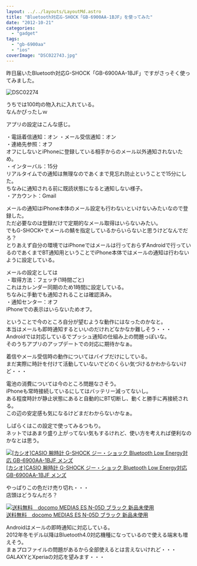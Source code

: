 ```yaml
---
layout: ../../layouts/LayoutMd.astro
title: "Bluetooth対応G-SHOCK「GB-6900AA-1BJF」を使ってみた"
date: "2012-10-21"
categories: 
  - "gadget"
tags: 
  - "gb-6900aa"
  - "ios"
coverImage: "DSC022743.jpg"
---
```


昨日届いたBluetooth対応G-SHOCK「GB-6900AA-1BJF」ですがさっそく使ってみました。

![DSC02274](/archive/images/DSC02274_thumb1.jpg "DSC02274")

うちでは100均の物入れに入れている。  
なんかぴったしｗ

アプリの設定はこんな感じ。

・電話着信通知：オン
・メール受信通知：オン  
・連絡先参照：オフ  
オフにしないとiPhoneに登録している相手からのメール以外通知されないため。  
・インターバル：15分  
リアルタイムでの通知は無理なのであくまで見忘れ防止ということで15分にした。  
ちなみに通知される前に既読状態になると通知しない様子。  
・アカウント：Gmail

メールの通知はiPhone本体のメール設定も行わないといけないみたいなので登録した。  
ただ必要なのは登録だけで定期的なメール取得はいらないみたい。  
でもG-SHOCK+でメールの鯖を指定しているからいらないと思うけどなんでだろ？  
とりあえず自分の環境ではiPhoneではメールは行っておらずAndroidで行っているのであくまでBT通知用ということでiPhone本体ではメールの通知は行わないように設定している。

メールの設定としては  
・取得方法：フェッチ(1時間ごと)  
これはカレンダー同期のため1時間に設定している。  
ちなみに手動でも通知されることは確認済み。  
・通知センター：オフ  
iPhoneでの表示はいらないためオフ。

ということで今のところ自分が望むような動作にはなったのかなと。  
本当はメールも即時通知するといいのだけれどなかなか難しそう・・・  
Androidでは対応しているでプッシュ通知の仕組み上の問題っぽいな。  
そのうちアプリのアップデートでの対応に期待かなぁ。

着信やメール受信時の動作についてはバイブだけにしている。  
まだ実際に時計を付けて活動していないでどのくらい気づけるかわからないけど・・・

電池の消費については今のところ問題なさそう。  
iPhoneも常時接続しているにしてはバッテリー減ってないし。  
ある程度時計が静止状態にあると自動的にBT切断し、動くと勝手に再接続される。  
この辺の安定感も気になるけどまだわからないかなぁ。

しばらくはこの設定で使ってみるつもり。  
ネットではあまり盛り上がってない気もするけれど、使い方を考えれば便利なのかなとは思う。

[![[カシオ]CASIO 腕時計 G-SHOCK ジー・ショック Bluetooth Low Energy対応   GB-6900AA-1BJF メンズ](/archive/images/41z3vvsyxhL._SL160_.jpg)  
\[カシオ\]CASIO 腕時計 G-SHOCK ジー・ショック Bluetooth Low Energy対応 GB-6900AA-1BJF メンズ](https://www.amazon.co.jp/exec/obidos/ASIN/B009ELZ92A/mizuka123-22/ref=nosim)

やっぱりこの色だけ売り切れ・・・  
店頭はどうなんだろ？

[![送料無料　docomo MEDIAS ES N-05D ブラック 新品未使用](/archive/images/51lK6hgZYNL._SL160_.jpg)  
送料無料　docomo MEDIAS ES N-05D ブラック 新品未使用  
](https://www.amazon.co.jp/exec/obidos/ASIN/B007RONLOE/mizuka123-22/ref=nosim)

Androidはメールの即時通知に対応している。  
2012年冬モデル以降はBluetooth4.0対応機種になっているので使える端末も増えそう。  
まぁプロファイルの問題があるから全部使えるとは言えないけれど・・・  
GALAXYとXperiaの対応を望みます・・・
